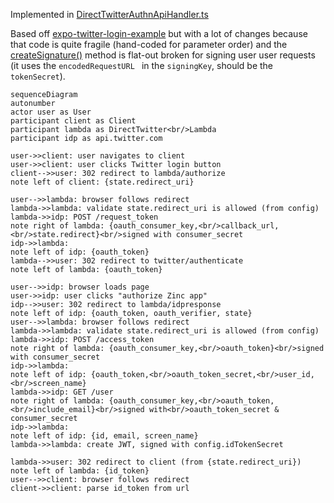 Implemented in [DirectTwitterAuthnApiHandler.ts](/aws-infra/lambda/src/AuthnApi/DirectTwitterAuthnApiHandler.ts)

Based off [expo-twitter-login-example](https://github.com/expo/expo-twitter-login-example)
but with a lot of changes because that code is quite fragile (hand-coded for 
parameter order) and the [createSignature()](https://github.com/expo/expo-twitter-login-example/blob/master/twitter-login-backend/index.js#L143) 
method is flat-out broken for signing user user requests (it uses the 
`encodedRequestURL ` in the `signingKey`, should be the `tokenSecret`).

```mermaid
sequenceDiagram
autonumber
actor user as User
participant client as Client
participant lambda as DirectTwitter<br/>Lambda
participant idp as api.twitter.com

user->>client: user navigates to client
user->>client: user clicks Twitter login button
client-->>user: 302 redirect to lambda/authorize
note left of client: {state.redirect_uri}

user-->>lambda: browser follows redirect
lambda->>lambda: validate state.redirect_uri is allowed (from config)
lambda->>idp: POST /request_token
note right of lambda: {oauth_consumer_key,<br/>callback_url,<br/>state.redirect}<br/>signed with consumer_secret 
idp->>lambda: 
note left of idp: {oauth_token}
lambda-->>user: 302 redirect to twitter/authenticate
note left of lambda: {oauth_token}

user-->>idp: browser loads page
user->>idp: user clicks "authorize Zinc app" 
idp-->>user: 302 redirect to lambda/idpresponse
note left of idp: {oauth_token, oauth_verifier, state}
user-->>lambda: browser follows redirect
lambda->>lambda: validate state.redirect_uri is allowed (from config)
lambda->>idp: POST /access_token
note right of lambda: {oauth_consumer_key,<br/>oauth_token}<br/>signed with consumer_secret
idp->>lambda: 
note left of idp: {oauth_token,<br/>oauth_token_secret,<br/>user_id,<br/>screen_name} 
lambda->>idp: GET /user
note right of lambda: {oauth_consumer_key,<br/>oauth_token,<br/>include_email}<br/>signed with<br/>oauth_token_secret & consumer_secret
idp->>lambda: 
note left of idp: {id, email, screen_name}
lambda->>lambda: create JWT, signed with config.idTokenSecret

lambda->>user: 302 redirect to client (from {state.redirect_uri}) 
note left of lambda: {id_token}
user-->>client: browser follows redirect
client->>client: parse id_token from url

```
